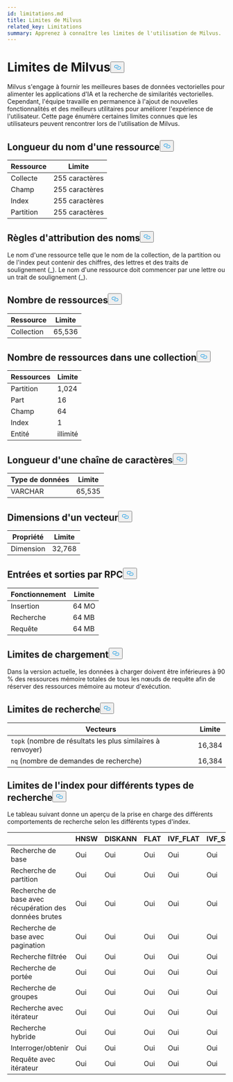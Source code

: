 ```yaml
---
id: limitations.md
title: Limites de Milvus
related_key: Limitations
summary: Apprenez à connaître les limites de l'utilisation de Milvus.
---
```

<h1 id="Milvus-Limits" class="common-anchor-header">Limites de Milvus<button data-href="#Milvus-Limits" class="anchor-icon" translate="no">
      <svg translate="no"
        aria-hidden="true"
        focusable="false"
        height="20"
        version="1.1"
        viewBox="0 0 16 16"
        width="16"
      >
        <path
          fill="#0092E4"
          fill-rule="evenodd"
          d="M4 9h1v1H4c-1.5 0-3-1.69-3-3.5S2.55 3 4 3h4c1.45 0 3 1.69 3 3.5 0 1.41-.91 2.72-2 3.25V8.59c.58-.45 1-1.27 1-2.09C10 5.22 8.98 4 8 4H4c-.98 0-2 1.22-2 2.5S3 9 4 9zm9-3h-1v1h1c1 0 2 1.22 2 2.5S13.98 12 13 12H9c-.98 0-2-1.22-2-2.5 0-.83.42-1.64 1-2.09V6.25c-1.09.53-2 1.84-2 3.25C6 11.31 7.55 13 9 13h4c1.45 0 3-1.69 3-3.5S14.5 6 13 6z"
        ></path>
      </svg>
    </button></h1><p>Milvus s'engage à fournir les meilleures bases de données vectorielles pour alimenter les applications d'IA et la recherche de similarités vectorielles. Cependant, l'équipe travaille en permanence à l'ajout de nouvelles fonctionnalités et des meilleurs utilitaires pour améliorer l'expérience de l'utilisateur. Cette page énumère certaines limites connues que les utilisateurs peuvent rencontrer lors de l'utilisation de Milvus.</p>
<h2 id="Length-of-a-resource-name" class="common-anchor-header">Longueur du nom d'une ressource<button data-href="#Length-of-a-resource-name" class="anchor-icon" translate="no">
      <svg translate="no"
        aria-hidden="true"
        focusable="false"
        height="20"
        version="1.1"
        viewBox="0 0 16 16"
        width="16"
      >
        <path
          fill="#0092E4"
          fill-rule="evenodd"
          d="M4 9h1v1H4c-1.5 0-3-1.69-3-3.5S2.55 3 4 3h4c1.45 0 3 1.69 3 3.5 0 1.41-.91 2.72-2 3.25V8.59c.58-.45 1-1.27 1-2.09C10 5.22 8.98 4 8 4H4c-.98 0-2 1.22-2 2.5S3 9 4 9zm9-3h-1v1h1c1 0 2 1.22 2 2.5S13.98 12 13 12H9c-.98 0-2-1.22-2-2.5 0-.83.42-1.64 1-2.09V6.25c-1.09.53-2 1.84-2 3.25C6 11.31 7.55 13 9 13h4c1.45 0 3-1.69 3-3.5S14.5 6 13 6z"
        ></path>
      </svg>
    </button></h2><table>
<thead>
<tr><th>Ressource</th><th>Limite</th></tr>
</thead>
<tbody>
<tr><td>Collecte</td><td>255 caractères</td></tr>
<tr><td>Champ</td><td>255 caractères</td></tr>
<tr><td>Index</td><td>255 caractères</td></tr>
<tr><td>Partition</td><td>255 caractères</td></tr>
</tbody>
</table>
<h2 id="Naming-rules" class="common-anchor-header">Règles d'attribution des noms<button data-href="#Naming-rules" class="anchor-icon" translate="no">
      <svg translate="no"
        aria-hidden="true"
        focusable="false"
        height="20"
        version="1.1"
        viewBox="0 0 16 16"
        width="16"
      >
        <path
          fill="#0092E4"
          fill-rule="evenodd"
          d="M4 9h1v1H4c-1.5 0-3-1.69-3-3.5S2.55 3 4 3h4c1.45 0 3 1.69 3 3.5 0 1.41-.91 2.72-2 3.25V8.59c.58-.45 1-1.27 1-2.09C10 5.22 8.98 4 8 4H4c-.98 0-2 1.22-2 2.5S3 9 4 9zm9-3h-1v1h1c1 0 2 1.22 2 2.5S13.98 12 13 12H9c-.98 0-2-1.22-2-2.5 0-.83.42-1.64 1-2.09V6.25c-1.09.53-2 1.84-2 3.25C6 11.31 7.55 13 9 13h4c1.45 0 3-1.69 3-3.5S14.5 6 13 6z"
        ></path>
      </svg>
    </button></h2><p>Le nom d'une ressource telle que le nom de la collection, de la partition ou de l'index peut contenir des chiffres, des lettres et des traits de soulignement (_). Le nom d'une ressource doit commencer par une lettre ou un trait de soulignement (_).</p>
<h2 id="Number-of-resources" class="common-anchor-header">Nombre de ressources<button data-href="#Number-of-resources" class="anchor-icon" translate="no">
      <svg translate="no"
        aria-hidden="true"
        focusable="false"
        height="20"
        version="1.1"
        viewBox="0 0 16 16"
        width="16"
      >
        <path
          fill="#0092E4"
          fill-rule="evenodd"
          d="M4 9h1v1H4c-1.5 0-3-1.69-3-3.5S2.55 3 4 3h4c1.45 0 3 1.69 3 3.5 0 1.41-.91 2.72-2 3.25V8.59c.58-.45 1-1.27 1-2.09C10 5.22 8.98 4 8 4H4c-.98 0-2 1.22-2 2.5S3 9 4 9zm9-3h-1v1h1c1 0 2 1.22 2 2.5S13.98 12 13 12H9c-.98 0-2-1.22-2-2.5 0-.83.42-1.64 1-2.09V6.25c-1.09.53-2 1.84-2 3.25C6 11.31 7.55 13 9 13h4c1.45 0 3-1.69 3-3.5S14.5 6 13 6z"
        ></path>
      </svg>
    </button></h2><table>
<thead>
<tr><th>Ressource</th><th>Limite</th></tr>
</thead>
<tbody>
<tr><td>Collection</td><td>65,536</td></tr>
</tbody>
</table>
<h2 id="Number-of-resources-in-a-collection" class="common-anchor-header">Nombre de ressources dans une collection<button data-href="#Number-of-resources-in-a-collection" class="anchor-icon" translate="no">
      <svg translate="no"
        aria-hidden="true"
        focusable="false"
        height="20"
        version="1.1"
        viewBox="0 0 16 16"
        width="16"
      >
        <path
          fill="#0092E4"
          fill-rule="evenodd"
          d="M4 9h1v1H4c-1.5 0-3-1.69-3-3.5S2.55 3 4 3h4c1.45 0 3 1.69 3 3.5 0 1.41-.91 2.72-2 3.25V8.59c.58-.45 1-1.27 1-2.09C10 5.22 8.98 4 8 4H4c-.98 0-2 1.22-2 2.5S3 9 4 9zm9-3h-1v1h1c1 0 2 1.22 2 2.5S13.98 12 13 12H9c-.98 0-2-1.22-2-2.5 0-.83.42-1.64 1-2.09V6.25c-1.09.53-2 1.84-2 3.25C6 11.31 7.55 13 9 13h4c1.45 0 3-1.69 3-3.5S14.5 6 13 6z"
        ></path>
      </svg>
    </button></h2><table>
<thead>
<tr><th>Ressources</th><th>Limite</th></tr>
</thead>
<tbody>
<tr><td>Partition</td><td>1,024</td></tr>
<tr><td>Part</td><td>16</td></tr>
<tr><td>Champ</td><td>64</td></tr>
<tr><td>Index</td><td>1</td></tr>
<tr><td>Entité</td><td>illimité</td></tr>
</tbody>
</table>
<h2 id="Length-of-a-string" class="common-anchor-header">Longueur d'une chaîne de caractères<button data-href="#Length-of-a-string" class="anchor-icon" translate="no">
      <svg translate="no"
        aria-hidden="true"
        focusable="false"
        height="20"
        version="1.1"
        viewBox="0 0 16 16"
        width="16"
      >
        <path
          fill="#0092E4"
          fill-rule="evenodd"
          d="M4 9h1v1H4c-1.5 0-3-1.69-3-3.5S2.55 3 4 3h4c1.45 0 3 1.69 3 3.5 0 1.41-.91 2.72-2 3.25V8.59c.58-.45 1-1.27 1-2.09C10 5.22 8.98 4 8 4H4c-.98 0-2 1.22-2 2.5S3 9 4 9zm9-3h-1v1h1c1 0 2 1.22 2 2.5S13.98 12 13 12H9c-.98 0-2-1.22-2-2.5 0-.83.42-1.64 1-2.09V6.25c-1.09.53-2 1.84-2 3.25C6 11.31 7.55 13 9 13h4c1.45 0 3-1.69 3-3.5S14.5 6 13 6z"
        ></path>
      </svg>
    </button></h2><table>
<thead>
<tr><th>Type de données</th><th>Limite</th></tr>
</thead>
<tbody>
<tr><td>VARCHAR</td><td>65,535</td></tr>
</tbody>
</table>
<h2 id="Dimensions-of-a-vector" class="common-anchor-header">Dimensions d'un vecteur<button data-href="#Dimensions-of-a-vector" class="anchor-icon" translate="no">
      <svg translate="no"
        aria-hidden="true"
        focusable="false"
        height="20"
        version="1.1"
        viewBox="0 0 16 16"
        width="16"
      >
        <path
          fill="#0092E4"
          fill-rule="evenodd"
          d="M4 9h1v1H4c-1.5 0-3-1.69-3-3.5S2.55 3 4 3h4c1.45 0 3 1.69 3 3.5 0 1.41-.91 2.72-2 3.25V8.59c.58-.45 1-1.27 1-2.09C10 5.22 8.98 4 8 4H4c-.98 0-2 1.22-2 2.5S3 9 4 9zm9-3h-1v1h1c1 0 2 1.22 2 2.5S13.98 12 13 12H9c-.98 0-2-1.22-2-2.5 0-.83.42-1.64 1-2.09V6.25c-1.09.53-2 1.84-2 3.25C6 11.31 7.55 13 9 13h4c1.45 0 3-1.69 3-3.5S14.5 6 13 6z"
        ></path>
      </svg>
    </button></h2><table>
<thead>
<tr><th>Propriété</th><th>Limite</th></tr>
</thead>
<tbody>
<tr><td>Dimension</td><td>32,768</td></tr>
</tbody>
</table>
<h2 id="Input-and-Output-per-RPC" class="common-anchor-header">Entrées et sorties par RPC<button data-href="#Input-and-Output-per-RPC" class="anchor-icon" translate="no">
      <svg translate="no"
        aria-hidden="true"
        focusable="false"
        height="20"
        version="1.1"
        viewBox="0 0 16 16"
        width="16"
      >
        <path
          fill="#0092E4"
          fill-rule="evenodd"
          d="M4 9h1v1H4c-1.5 0-3-1.69-3-3.5S2.55 3 4 3h4c1.45 0 3 1.69 3 3.5 0 1.41-.91 2.72-2 3.25V8.59c.58-.45 1-1.27 1-2.09C10 5.22 8.98 4 8 4H4c-.98 0-2 1.22-2 2.5S3 9 4 9zm9-3h-1v1h1c1 0 2 1.22 2 2.5S13.98 12 13 12H9c-.98 0-2-1.22-2-2.5 0-.83.42-1.64 1-2.09V6.25c-1.09.53-2 1.84-2 3.25C6 11.31 7.55 13 9 13h4c1.45 0 3-1.69 3-3.5S14.5 6 13 6z"
        ></path>
      </svg>
    </button></h2><table>
<thead>
<tr><th>Fonctionnement</th><th>Limite</th></tr>
</thead>
<tbody>
<tr><td>Insertion</td><td>64 MO</td></tr>
<tr><td>Recherche</td><td>64 MB</td></tr>
<tr><td>Requête</td><td>64 MB</td></tr>
</tbody>
</table>
<h2 id="Load-limits" class="common-anchor-header">Limites de chargement<button data-href="#Load-limits" class="anchor-icon" translate="no">
      <svg translate="no"
        aria-hidden="true"
        focusable="false"
        height="20"
        version="1.1"
        viewBox="0 0 16 16"
        width="16"
      >
        <path
          fill="#0092E4"
          fill-rule="evenodd"
          d="M4 9h1v1H4c-1.5 0-3-1.69-3-3.5S2.55 3 4 3h4c1.45 0 3 1.69 3 3.5 0 1.41-.91 2.72-2 3.25V8.59c.58-.45 1-1.27 1-2.09C10 5.22 8.98 4 8 4H4c-.98 0-2 1.22-2 2.5S3 9 4 9zm9-3h-1v1h1c1 0 2 1.22 2 2.5S13.98 12 13 12H9c-.98 0-2-1.22-2-2.5 0-.83.42-1.64 1-2.09V6.25c-1.09.53-2 1.84-2 3.25C6 11.31 7.55 13 9 13h4c1.45 0 3-1.69 3-3.5S14.5 6 13 6z"
        ></path>
      </svg>
    </button></h2><p>Dans la version actuelle, les données à charger doivent être inférieures à 90 % des ressources mémoire totales de tous les nœuds de requête afin de réserver des ressources mémoire au moteur d'exécution.</p>
<h2 id="Search-limits" class="common-anchor-header">Limites de recherche<button data-href="#Search-limits" class="anchor-icon" translate="no">
      <svg translate="no"
        aria-hidden="true"
        focusable="false"
        height="20"
        version="1.1"
        viewBox="0 0 16 16"
        width="16"
      >
        <path
          fill="#0092E4"
          fill-rule="evenodd"
          d="M4 9h1v1H4c-1.5 0-3-1.69-3-3.5S2.55 3 4 3h4c1.45 0 3 1.69 3 3.5 0 1.41-.91 2.72-2 3.25V8.59c.58-.45 1-1.27 1-2.09C10 5.22 8.98 4 8 4H4c-.98 0-2 1.22-2 2.5S3 9 4 9zm9-3h-1v1h1c1 0 2 1.22 2 2.5S13.98 12 13 12H9c-.98 0-2-1.22-2-2.5 0-.83.42-1.64 1-2.09V6.25c-1.09.53-2 1.84-2 3.25C6 11.31 7.55 13 9 13h4c1.45 0 3-1.69 3-3.5S14.5 6 13 6z"
        ></path>
      </svg>
    </button></h2><table>
<thead>
<tr><th>Vecteurs</th><th>Limite</th></tr>
</thead>
<tbody>
<tr><td><code translate="no">topk</code> (nombre de résultats les plus similaires à renvoyer)</td><td>16,384</td></tr>
<tr><td><code translate="no">nq</code> (nombre de demandes de recherche)</td><td>16,384</td></tr>
</tbody>
</table>
<h2 id="Index-limits-on-different-search-types" class="common-anchor-header">Limites de l'index pour différents types de recherche<button data-href="#Index-limits-on-different-search-types" class="anchor-icon" translate="no">
      <svg translate="no"
        aria-hidden="true"
        focusable="false"
        height="20"
        version="1.1"
        viewBox="0 0 16 16"
        width="16"
      >
        <path
          fill="#0092E4"
          fill-rule="evenodd"
          d="M4 9h1v1H4c-1.5 0-3-1.69-3-3.5S2.55 3 4 3h4c1.45 0 3 1.69 3 3.5 0 1.41-.91 2.72-2 3.25V8.59c.58-.45 1-1.27 1-2.09C10 5.22 8.98 4 8 4H4c-.98 0-2 1.22-2 2.5S3 9 4 9zm9-3h-1v1h1c1 0 2 1.22 2 2.5S13.98 12 13 12H9c-.98 0-2-1.22-2-2.5 0-.83.42-1.64 1-2.09V6.25c-1.09.53-2 1.84-2 3.25C6 11.31 7.55 13 9 13h4c1.45 0 3-1.69 3-3.5S14.5 6 13 6z"
        ></path>
      </svg>
    </button></h2><p>Le tableau suivant donne un aperçu de la prise en charge des différents comportements de recherche selon les différents types d'index.</p>
<table>
<thead>
<tr><th></th><th>HNSW</th><th>DISKANN</th><th>FLAT</th><th>IVF_FLAT</th><th>IVF_SQ8</th><th>IVF_PQ</th><th>SCANN</th><th>GPU_IFV_FLAT</th><th>GPU_IVF_PQ</th><th>GPU_CAGRA</th><th>GPU_BRUTE_FORCE</th><th>INDEX_INVERTI_SPARSE</th><th>BIN_FLAT</th><th>BIN_IVF_FLAT</th></tr>
</thead>
<tbody>
<tr><td>Recherche de base</td><td>Oui</td><td>Oui</td><td>Oui</td><td>Oui</td><td>Oui</td><td>Oui</td><td>Oui</td><td>Oui</td><td>Oui</td><td>Oui</td><td>Oui</td><td>Oui</td><td>Oui</td><td>Oui</td></tr>
<tr><td>Recherche de partition</td><td>Oui</td><td>Oui</td><td>Oui</td><td>Oui</td><td>Oui</td><td>Oui</td><td>Oui</td><td>Oui</td><td>Oui</td><td>Oui</td><td>Oui</td><td>Oui</td><td>Oui</td><td>Oui</td></tr>
<tr><td>Recherche de base avec récupération des données brutes</td><td>Oui</td><td>Oui</td><td>Oui</td><td>Oui</td><td>Oui</td><td>Oui</td><td>Oui</td><td>Oui</td><td>Oui</td><td>Oui</td><td>Oui</td><td>Oui</td><td>Oui</td><td>Oui</td></tr>
<tr><td>Recherche de base avec pagination</td><td>Oui</td><td>Oui</td><td>Oui</td><td>Oui</td><td>Oui</td><td>Oui</td><td>Oui</td><td>Oui</td><td>Oui</td><td>Oui</td><td>Oui</td><td>Oui</td><td>Oui</td><td>Oui</td></tr>
<tr><td>Recherche filtrée</td><td>Oui</td><td>Oui</td><td>Oui</td><td>Oui</td><td>Oui</td><td>Oui</td><td>Oui</td><td>Oui</td><td>Oui</td><td>Oui</td><td>Oui</td><td>Oui</td><td>Oui</td><td>Oui</td></tr>
<tr><td>Recherche de portée</td><td>Oui</td><td>Oui</td><td>Oui</td><td>Oui</td><td>Oui</td><td>Oui</td><td>Oui</td><td>Non</td><td>Non</td><td>Non</td><td>Non</td><td>Oui</td><td>Oui</td><td>Oui</td></tr>
<tr><td>Recherche de groupes</td><td>Oui</td><td>Oui</td><td>Oui</td><td>Oui</td><td>Oui</td><td>Non</td><td>Oui</td><td>Non</td><td>Non</td><td>Non</td><td>Non</td><td>Oui</td><td>Non</td><td>Non</td></tr>
<tr><td>Recherche avec itérateur</td><td>Oui</td><td>Oui</td><td>Oui</td><td>Oui</td><td>Oui</td><td>Oui</td><td>Oui</td><td>Non</td><td>Non</td><td>Non</td><td>Non</td><td>Oui</td><td>Oui</td><td>Oui</td></tr>
<tr><td>Recherche hybride</td><td>Oui</td><td>Oui</td><td>Oui</td><td>Oui</td><td>Oui</td><td>Oui</td><td>Oui</td><td>Oui</td><td>Oui</td><td>Oui</td><td>Oui</td><td>Oui (uniquement RRFRanker)</td><td>Oui</td><td>Oui</td></tr>
<tr><td>Interroger/obtenir</td><td>Oui</td><td>Oui</td><td>Oui</td><td>Oui</td><td>Oui</td><td>Oui</td><td>Oui</td><td>Oui</td><td>Oui</td><td>Oui</td><td>Oui</td><td>Oui</td><td>Oui</td><td>Oui</td></tr>
<tr><td>Requête avec itérateur</td><td>Oui</td><td>Oui</td><td>Oui</td><td>Oui</td><td>Oui</td><td>Oui</td><td>Oui</td><td>Non</td><td>Non</td><td>Non</td><td>Non</td><td>Oui</td><td>Oui</td><td>Oui</td></tr>
</tbody>
</table>
